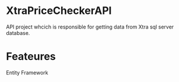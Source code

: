 # XtraPriceCheckerAPI
API project whcich is responsible for getting data from Xtra sql server database.
# Feateures
Entity Framework
